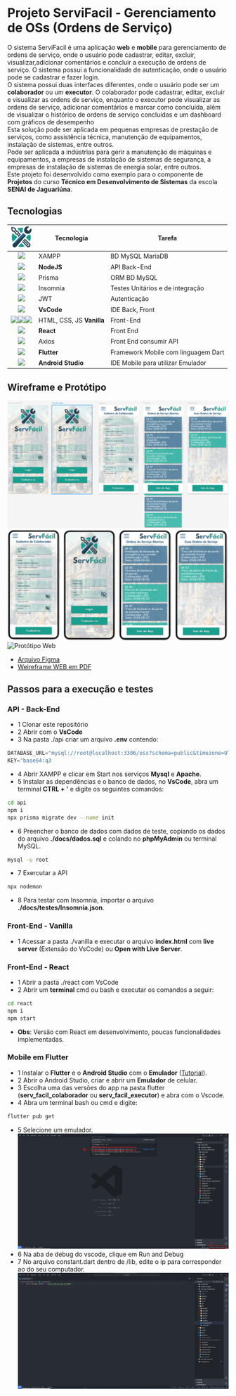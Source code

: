 # Projeto ServiFacil - Gerenciamento de OSs (Ordens de Serviço)
O sistema ServiFacil é uma aplicação **web** e **mobile** para gerenciamento de ordens de serviço, onde o usuário pode cadastrar, editar, excluir, visualizar,adicionar comentários e concluir a execução de ordens de serviço. O sistema possui a funcionalidade de autenticação, onde o usuário pode se cadastrar e fazer login.<br>O sistema possui duas interfaces diferentes, onde o usuário pode ser um **colaborador** ou um **executor**. O colaborador pode cadastrar, editar, excluir e visualizar as ordens de serviço, enquanto o executor pode visualizar as ordens de serviço, adicionar comentários e marcar como concluída, além de visualizar o histórico de ordens de serviço concluídas e um dashboard com gráficos de desempenho<br>Esta solução pode ser aplicada em pequenas empresas de prestação de serviços, como assistência técnica, manutenção de equipamentos, instalação de sistemas, entre outros.<br>Pode ser aplicada a indústrias para gerir a manutenção de máquinas e equipamentos, a empresas de instalação de sistemas de segurança, a empresas de instalação de sistemas de energia solar, entre outros.<br>Este projeto foi desenvolvido como exemplo para o componente de **Projetos** do curso **Técnico em Desenvolvimento de Sistemas** da escola **SENAI de Jaguariúna**.

## Tecnologias

|<img src="./docs/design/icone.png" width="50px">|Tecnologia|Tarefa|
|:-:|-|-|
|[<img src="https://w7.pngwing.com/pngs/717/111/png-transparent-mysql-round-logo-tech-companies-thumbnail.png" style="width:50px;">](https://www.apachefriends.org/pt_br/index.html)|XAMPP|BD MySQL MariaDB
|[<img src="https://static-00.iconduck.com/assets.00/node-js-icon-454x512-nztofx17.png" style="width:50px;">](https://nodejs.org/en)|**NodeJS**|API Back-End|
|[<img src="https://i.pinimg.com/originals/39/b2/e4/39b2e4ad77c23a2c11e5950a7dfa2aec.png" style="width:50px;">](https://www.prisma.io/)|Prisma|ORM BD MySQL|
|[<img src="https://static-00.iconduck.com/assets.00/apps-insomnia-icon-512x512-dse2p0fm.png" width="50px">](https://insomnia.rest/download)|Insomnia|Testes Unitários e de integração|
| [<img src="https://jwt.io/img/pic_logo.svg" width="50px">](https://jwt.io/)|JWT|Autenticação|
|[<img src="https://logowik.com/content/uploads/images/visual-studio-code7642.jpg" style="width:50px;">](https://code.visualstudio.com/)|**VsCode**|IDE Back, Front|
|[<img src="https://cdn-icons-png.flaticon.com/512/919/919827.png" style="width:50px">](https://developer.mozilla.org/pt-BR/docs/Web/HTML)[<img src="https://cdn-icons-png.flaticon.com/512/919/919826.png" style="width:50px">](https://developer.mozilla.org/pt-BR/docs/Web/CSS)[<img src="https://cdn5.vectorstock.com/i/1000x1000/27/74/vanilla-javascript-language-vector-31602774.jpg" style="width:50px">](https://developer.mozilla.org/pt-BR/docs/Web/JavaScript)|HTML, CSS, JS **Vanilla**|Front-End|
|[<img src="https://encrypted-tbn0.gstatic.com/images?q=tbn:ANd9GcSg1MndL-Xp1JcnqaB0YOqTp6zDjrwYyGKsPA&s" style="width:50px">](https://react.dev/)|**React**|Front End|
|[<img src="https://axios-http.com/assets/logo.svg" style="width:100px">](https://axios-http.com/ptbr/docs/intro)|Axios|Front End consumir API|
|[<img src="https://cdn.prod.website-files.com/5ee12d8d7f840543bde883de/5ef3a1148ac97166a06253c1_flutter-logo-white-inset.svg" style="width:50px">](https://flutter.dev/)|**Flutter**|Framework Mobile com linguagem Dart|
|[<img src="https://encrypted-tbn0.gstatic.com/images?q=tbn:ANd9GcQJU_1vS1TGPCrGIrnly55uflMlC6tTNxkdjA&s" style="width:50px">](https://developer.android.com/studio?hl=pt-br)|**Android Studio**|IDE Mobile para utilizar Emulador|

## Wireframe e Protótipo
![Wireframe](./docs/design/wireframe2.png)
![Protótipo](./docs/design/prototipo.png)
![Protótipo Web](./docs/design/prototipo-web.png)
- [Arquivo Figma](./docs/design/ServiFacil.fig)
- [Weireframe WEB em PDF](./docs/design/ServiFacil-WEB.pdf)

## Passos para a execução e testes
### API - Back-End
- 1 Clonar este repositório
- 2 Abrir com o **VsCode**
- 3 Na pasta ./api criar um arquivo **.env** contendo: 
```js
DATABASE_URL="mysql://root@localhost:3306/oss?schema=public&timezone=UTC"
KEY="base64:q3
```
- 4 Abrir XAMPP  e clicar em Start nos serviços **Mysql** e **Apache**.
- 5 Instalar as dependências e o banco de dados, no **VsCode**, abra um terminal **CTRL + '** e digite os seguintes comandos:
```bash
cd api 
npm i
npx prisma migrate dev --name init
```
- 6 Preencher o banco de dados com dados de teste, copiando os dados do arquivo **./docs/dados.sql** e colando no **phpMyAdmin** ou terminal MySQL.
```bash
mysql -u root
```
- 7 Exercutar a API
```bash
npx nodemon
```
- 8 Para testar com Insomnia, importar o arquivo **./docs/testes/Insomnia.json**.

### Front-End - Vanilla
- 1 Acessar a pasta ./vanilla e executar o arquivo **index.html** com **live server** (Extensão do VsCode) ou **Open with Live Server**.
### Front-End - React
- 1 Abrir a pasta ./react com VsCode
- 2 Abrir um **terminal** cmd ou bash e executar os comandos a seguir:
```bash
cd react
npm i
npm start
```
- **Obs**: Versão com React em desenvolvimento, poucas funcionalidades implementadas.

### Mobile em Flutter
- 1 Instalar o **Flutter** e o **Android Studio** com o **Emulador** ([Tutorial](https://github.com/wellifabio/cursoflutter/tree/main/aula01)).
- 2 Abrir o Android Studio, criar e abrir um **Emulador** de celular.
- 3 Escolha uma das versões do app na pasta flutter (**serv_facil_colaborador** ou **serv_facil_executor**) e abra com o Vscode.
- 4 Abra um terminal bash ou cmd e digite:
```bash
flutter pub get
```
- 5 Selecione um emulador.
![Imagem-Exemplo](./flutter/readme-images/exemplo.png)
- 6 Na aba de debug do vscode, clique em Run and Debug
- 7 No arquivo constant.dart dentro de /lib, edite o ip para corresponder ao do seu computador.
![Imagem-Exemplo](./flutter/readme-images/exemplo-constant.png)